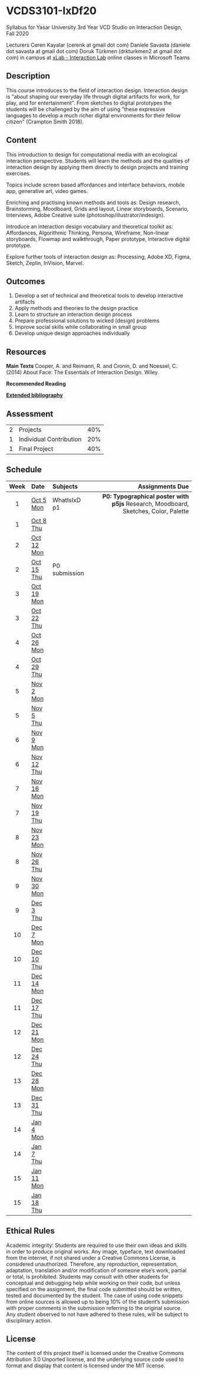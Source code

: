# VCDS3101-IxDf20
Syllabus for Yasar University 3rd Year VCD Studio on Interaction Design, Fall 2020

Lecturers
Ceren Kayalar (cerenk at gmail dot com)
Daniele Savasta (daniele dot savasta at gmail dot com)
Doruk Türkmen (drkturkmen2 at gmail dot com)
in campus at [xLab - Interaction Lab](http://xlab.yasar.edu.tr)
online classes in Microsoft Teams

## Description
This course introduces to the field of interaction design. Interaction design is "about shaping our everyday life through digital artifacts for work, for play, and for entertainment". From sketches to digital prototypes the students will be challenged by the aim of using "these expressive languages to develop a much richer digital environments for their fellow citizen" (Crampton Smith 2018).

## Content
This introduction to design for computational media with an ecological interaction perspective. Students will learn the methods and the qualities of interaction design by applying them directly to design projects and training exercises.

Topics include screen based affordances and interface behaviors, mobile app, generative art, video games.

Enriching and practising known methods and tools as:
Design research, Brainstorming, Moodboard, Grids and layout, Linear storyboards, Scenario, Interviews, Adobe Creative suite (photoshop/illustrator/indesign).

Introduce an interaction design vocabulary and theoretical toolkit as:
Affordances, Algorithmic Thinking, Persona, Wireframe, Non-linear storyboards, Flowmap and walkthrough, Paper prototype, Interactive digital prototype.

Explore further tools of interaction design as:
Processing, Adobe XD, Figma, Sketch, Zeplin, InVision, Marvel.

## Outcomes
1. Develop a set of technical and theoretical tools to develop interactive artifacts
2. Apply methods and theories to the design practice
3. Learn to structure an interaction design process
4. Prepare professional solutions to wicked (design) problems
5. Improve social skills while collaborating in small group
6. Develop unique design approaches individually

## Resources

**Main Texts**
Cooper, A. and Reimann, R. and Cronin, D. and Noessel, C. (2014) About Face: The Essentials of Interaction Design. Wiley.

**Recommended Reading**

[**Extended bibliography**](https://github.com/ixd-izmir/ixd3102f19/blob/master/extendedBibliography.md)

## Assessment

| | | |
|-|-|-|
|2| Projects |40%|
|1| Individual Contribution |20%|
|1| Final Project |40%|


## Schedule

| Week | Date | Subjects | Assignments Due |
|:---:|:-------------|:-------------| -----:|
| 1 | [Oct 5<br>Mon]() | WhatIsIxD p1 | **P0: Typographical poster with p5js** Research, Moodboard, Sketches, Color, Palette |
| 1 | [Oct 8<br>Thu]() | | |
| 2 | [Oct 12<br>Mon]() |  | |
| 2 | [Oct 15<br>Thu]() | P0 submission | |
| 3 | [Oct 19<br>Mon]() |  | |
| 3 | [Oct 22<br>Thu]()| | |
| 4 | [Oct 26<br>Mon]() |  | |
| 4 | [Oct 29<br>Thu]() | | |
| 5 | [Nov 2<br>Mon]() |  | |
| 5 | [Nov 5<br>Thu]() | | |
| 6 | [Nov 9<br>Mon]() |  | |
| 6 | [Nov 12<br>Thu]() | | |
| 7 | [Nov 16<br>Mon]() |  | |
| 7 | [Nov 19<br>Thu]() | | |
| 8 | [Nov 23<br>Mon]() |  | |
| 8 | [Nov 26<br>Thu]() | | |
| 9 | [Nov 30<br>Mon]() |  | |
| 9 | [Dec 3<br>Thu]() | | |
| 10 | [Dec 7<br>Mon]() |  | |
| 10 | [Dec 10<br>Thu]() | | |
| 11 | [Dec 14<br>Mon]() |  | |
| 11 | [Dec 17<br>Thu]() | | |
| 12 | [Dec 21<br>Mon]() |  | |
| 12 | [Dec 24<br>Thu]() | | |
| 13 | [Dec 28<br>Mon]() |  | |
| 13 | [Dec 31<br>Thu]() | | |
| 14 | [Jan 4<br>Mon]() |  | |
| 14 | [Jan 7<br>Thu]() | | |
| 15 | [Jan 11<br>Mon]() |  | |
| 15 | [Jan 18<br>Thu]() | | |


## Ethical Rules
Academic integrity: Students are required to use their own ideas and skills in order to produce original works. Any image, typeface, text downloaded from the internet, if not shared under a Creative Commons License, is considered unauthorized. Therefore, any reproduction, representation, adaptation, translation and/or modification of someone else’s work, partial or total, is prohibited. Students may consult with other students for conceptual and debugging help while working on their code, but unless specified on the assignment, the final code submitted should be written, tested and documented by the student. The case of using code snippets from online sources is allowed up to being 10% of the student’s submission with proper comments in the submission referring to the original source. Any student observed to not have adhered to these rules, will be subject to disciplinary action.

## License
The content of this project itself is licensed under the Creative Commons Attribution 3.0 Unported license, and the underlying source code used to format and display that content is licensed under the MIT license.
